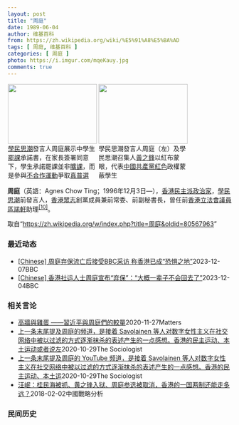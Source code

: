 ```yaml
---
layout: post
title: "周庭"
date: 1989-06-04
author: 维基百科
from: https://zh.wikipedia.org/wiki/%E5%91%A8%E5%BA%AD
tags: [ 周庭, 维基百科 ]
categories: [ 周庭 ]
photo: https://i.imgur.com/mqeKauy.jpg
comments: true
---
```

<div class="mw-content-ltr mw-parser-output" lang="zh" dir="ltr">
<style data-mw-deduplicate="TemplateStyles:r70089473/mw-parser-output/.tmulti">.mw-parser-output .tmulti .thumbinner{display:flex;flex-direction:column}.mw-parser-output .tmulti .trow{display:flex;flex-direction:row;clear:left;flex-wrap:wrap;width:100%;box-sizing:border-box}.mw-parser-output .tmulti .tsingle{margin:1px;float:left}.mw-parser-output .tmulti .theader{clear:both;font-weight:bold;text-align:center;align-self:center;background-color:transparent;width:100%}.mw-parser-output .tmulti .thumbcaption{background-color:transparent}.mw-parser-output .tmulti .text-align-left{text-align:left}.mw-parser-output .tmulti .text-align-right{text-align:right}.mw-parser-output .tmulti .text-align-center{text-align:center}@media all and (max-width:720px){.mw-parser-output .tmulti .thumbinner{width:100%!important;box-sizing:border-box;max-width:none!important;align-items:center}.mw-parser-output .tmulti .trow{justify-content:center}.mw-parser-output .tmulti .tsingle{float:none!important;max-width:100%!important;box-sizing:border-box;text-align:center}.mw-parser-output .tmulti .tsingle .thumbcaption{text-align:left}.mw-parser-output .tmulti .trow>.thumbcaption{text-align:center}}</style><div class="thumb tmulti tright"><div class="thumbinner" style="width:408px;max-width:408px"><div class="trow"><div class="tsingle" style="width:202px;max-width:202px"><div class="thumbimage"><span typeof="mw:File"><a href="/wiki/File:%E9%A6%99%E6%B8%AF%E5%AD%B8%E6%B0%91%E6%80%9D%E6%BD%AE%E5%AE%A3%E4%BD%88926%E4%B8%AD%E5%AD%B8%E7%94%9F%E7%BD%B7%E8%AA%B2%E5%AE%89%E6%8E%92_(2).jpg" class="mw-file-description"><img alt="" src="//upload.wikimedia.org/wikipedia/commons/thumb/f/f4/%E9%A6%99%E6%B8%AF%E5%AD%B8%E6%B0%91%E6%80%9D%E6%BD%AE%E5%AE%A3%E4%BD%88926%E4%B8%AD%E5%AD%B8%E7%94%9F%E7%BD%B7%E8%AA%B2%E5%AE%89%E6%8E%92_%282%29.jpg/200px-%E9%A6%99%E6%B8%AF%E5%AD%B8%E6%B0%91%E6%80%9D%E6%BD%AE%E5%AE%A3%E4%BD%88926%E4%B8%AD%E5%AD%B8%E7%94%9F%E7%BD%B7%E8%AA%B2%E5%AE%89%E6%8E%92_%282%29.jpg" decoding="async" width="200" height="134" class="mw-file-element" srcset="//upload.wikimedia.org/wikipedia/commons/thumb/f/f4/%E9%A6%99%E6%B8%AF%E5%AD%B8%E6%B0%91%E6%80%9D%E6%BD%AE%E5%AE%A3%E4%BD%88926%E4%B8%AD%E5%AD%B8%E7%94%9F%E7%BD%B7%E8%AA%B2%E5%AE%89%E6%8E%92_%282%29.jpg/300px-%E9%A6%99%E6%B8%AF%E5%AD%B8%E6%B0%91%E6%80%9D%E6%BD%AE%E5%AE%A3%E4%BD%88926%E4%B8%AD%E5%AD%B8%E7%94%9F%E7%BD%B7%E8%AA%B2%E5%AE%89%E6%8E%92_%282%29.jpg 1.5x, //upload.wikimedia.org/wikipedia/commons/thumb/f/f4/%E9%A6%99%E6%B8%AF%E5%AD%B8%E6%B0%91%E6%80%9D%E6%BD%AE%E5%AE%A3%E4%BD%88926%E4%B8%AD%E5%AD%B8%E7%94%9F%E7%BD%B7%E8%AA%B2%E5%AE%89%E6%8E%92_%282%29.jpg/400px-%E9%A6%99%E6%B8%AF%E5%AD%B8%E6%B0%91%E6%80%9D%E6%BD%AE%E5%AE%A3%E4%BD%88926%E4%B8%AD%E5%AD%B8%E7%94%9F%E7%BD%B7%E8%AA%B2%E5%AE%89%E6%8E%92_%282%29.jpg 2x" data-file-width="1936" data-file-height="1296"></a></span></div><div class="thumbcaption"><a href="/wiki/%E5%AD%B8%E6%B0%91%E6%80%9D%E6%BD%AE" title="學民思潮">學民思潮</a>發言人周庭展示中學生<a href="/wiki/%E7%BD%B7%E8%AA%B2" title="罷課">罷課</a>承諾書，在家長簽署同意下，學生承諾罷課並非<a href="/wiki/%E6%97%B7%E8%AF%BE" class="mw-disambig" title="旷课">曠課</a>，而是參與<a href="/wiki/%E4%B8%8D%E5%90%88%E4%BD%9C%E9%81%8B%E5%8B%95" title="不合作運動">不合作運動</a>爭取<a href="/wiki/%E7%9C%9F%E6%99%AE%E9%81%B8" title="真普選">真普選</a></div></div><div class="tsingle" style="width:202px;max-width:202px"><div class="thumbimage"><span typeof="mw:File"><a href="/wiki/File:%E9%A6%99%E6%B8%AF%E5%AD%B8%E6%B0%91%E6%80%9D%E6%BD%AE%E5%AE%A3%E4%BD%88926%E4%B8%AD%E5%AD%B8%E7%94%9F%E7%BD%B7%E8%AA%B2%E5%AE%89%E6%8E%92_(6).jpg" class="mw-file-description"><img alt="" src="//upload.wikimedia.org/wikipedia/commons/thumb/a/ab/%E9%A6%99%E6%B8%AF%E5%AD%B8%E6%B0%91%E6%80%9D%E6%BD%AE%E5%AE%A3%E4%BD%88926%E4%B8%AD%E5%AD%B8%E7%94%9F%E7%BD%B7%E8%AA%B2%E5%AE%89%E6%8E%92_%286%29.jpg/200px-%E9%A6%99%E6%B8%AF%E5%AD%B8%E6%B0%91%E6%80%9D%E6%BD%AE%E5%AE%A3%E4%BD%88926%E4%B8%AD%E5%AD%B8%E7%94%9F%E7%BD%B7%E8%AA%B2%E5%AE%89%E6%8E%92_%286%29.jpg" decoding="async" width="200" height="134" class="mw-file-element" srcset="//upload.wikimedia.org/wikipedia/commons/thumb/a/ab/%E9%A6%99%E6%B8%AF%E5%AD%B8%E6%B0%91%E6%80%9D%E6%BD%AE%E5%AE%A3%E4%BD%88926%E4%B8%AD%E5%AD%B8%E7%94%9F%E7%BD%B7%E8%AA%B2%E5%AE%89%E6%8E%92_%286%29.jpg/300px-%E9%A6%99%E6%B8%AF%E5%AD%B8%E6%B0%91%E6%80%9D%E6%BD%AE%E5%AE%A3%E4%BD%88926%E4%B8%AD%E5%AD%B8%E7%94%9F%E7%BD%B7%E8%AA%B2%E5%AE%89%E6%8E%92_%286%29.jpg 1.5x, //upload.wikimedia.org/wikipedia/commons/thumb/a/ab/%E9%A6%99%E6%B8%AF%E5%AD%B8%E6%B0%91%E6%80%9D%E6%BD%AE%E5%AE%A3%E4%BD%88926%E4%B8%AD%E5%AD%B8%E7%94%9F%E7%BD%B7%E8%AA%B2%E5%AE%89%E6%8E%92_%286%29.jpg/400px-%E9%A6%99%E6%B8%AF%E5%AD%B8%E6%B0%91%E6%80%9D%E6%BD%AE%E5%AE%A3%E4%BD%88926%E4%B8%AD%E5%AD%B8%E7%94%9F%E7%BD%B7%E8%AA%B2%E5%AE%89%E6%8E%92_%286%29.jpg 2x" data-file-width="1936" data-file-height="1296"></a></span></div><div class="thumbcaption">學民思潮發言人周庭（左）及學民思潮召集人<a href="/wiki/%E9%BB%83%E4%B9%8B%E9%8B%92" title="黃之鋒">黃之鋒</a>以紅布蒙眼，代表<a href="/wiki/%E4%B8%AD%E5%9C%8B%E5%85%B1%E7%94%A2%E9%BB%A8" class="mw-redirect" title="中國共產黨">中國共產黨</a><a href="/wiki/%E7%B4%85%E8%89%B2" class="mw-redirect" title="紅色">紅色</a>政權蒙蔽學生</div></div></div></div></div>
<p><b>周庭</b>（英語：<span lang="en">Agnes Chow Ting</span>；1996年12月3日<span class="useeditintro" title="Template:BLP editintro">—</span>），<a href="/wiki/%E9%A6%99%E6%B8%AF" title="香港">香港</a><a href="/wiki/%E6%B0%91%E4%B8%BB%E6%B4%BE_(%E9%A6%99%E6%B8%AF)" title="民主派 (香港)">民主派</a><a href="/wiki/%E6%94%BF%E6%B2%BB%E5%AE%B6" title="政治家">政治家</a>，<a href="/wiki/%E5%AD%B8%E6%B0%91%E6%80%9D%E6%BD%AE" title="學民思潮">學民思潮</a>前發言人，<a href="/wiki/%E9%A6%99%E6%B8%AF%E7%9C%BE%E5%BF%97" title="香港眾志">香港眾志</a>創黨成員兼前常委、前副秘書長，曾任前<a href="/wiki/%E9%A6%99%E6%B8%AF%E7%AB%8B%E6%B3%95%E6%9C%83%E8%AD%B0%E5%93%A1" class="mw-redirect" title="香港立法會議員">香港立法會議員</a><a href="/wiki/%E5%8D%80%E8%AB%BE%E8%BB%92" title="區諾軒">區諾軒</a>助理<sup id="cite_ref-10" class="reference"><a href="#cite_note-10">[10]</a></sup>。
</p>
<meta property="mw:PageProp/toc">
</div><!--esi <esi:include src="/esitest-fa8a495983347898/content" /> --><noscript><img src="https://login.wikimedia.org/wiki/Special:CentralAutoLogin/start?type=1x1" alt="" width="1" height="1" style="border: none; position: absolute;"></noscript>
<div class="printfooter" data-nosnippet="">取自“<a dir="ltr" href="https://zh.wikipedia.org/w/index.php?title=周庭&amp;oldid=80567963">https://zh.wikipedia.org/w/index.php?title=周庭&amp;oldid=80567963</a>”</div><div id="recent-news"><h3>最近动态</h3><ul><li><a href="https://nodebe4.github.io/waimei/2023-12-07/Chinese-%E5%91%A8%E5%BA%AD%E5%BC%83%E4%BF%9D%E6%B5%81%E4%BA%A1%E5%90%8E%E6%8E%A5%E5%8F%97BBC%E9%87%87%E8%AE%BF-%E7%A7%B0%E9%A6%99%E6%B8%AF%E5%B7%B2%E6%88%90-%E6%81%90%E6%83%A7%E4%B9%8B%E5%9C%B0" title="[Chinese] 周庭弃保流亡后接受BBC采访 称香港已成“恐惧之地”—— 周庭弃保流亡后接受BBC采访 称香港已成“恐惧之地” 黄思琪（Kelly Ng） BBC记者，发自新加坡 2023年...">[Chinese] 周庭弃保流亡后接受BBC采访 称香港已成“恐惧之地”</a><time>2023-12-07</time><a class="tag">BBC</a></li>
<li><a href="https://nodebe4.github.io/waimei/2023-12-04/Chinese-%E9%A6%99%E6%B8%AF%E7%A4%BE%E8%BF%90%E4%BA%BA%E5%A3%AB%E5%91%A8%E5%BA%AD%E5%AE%A3%E5%B8%83-%E5%BC%83%E4%BF%9D-%E5%A4%A7%E6%A6%82%E4%B8%80%E8%BE%88%E5%AD%90%E4%B8%8D%E4%BC%9A%E5%9B%9E%E5%8E%BB%E4%BA%86" title="[Chinese] 香港社运人士周庭宣布“弃保”：“大概一辈子不会回去了”—— 香港社运人士周庭宣布“弃保”：“大概一辈子不会回去了” 2023年12月4日 图像来源，Reuters 曾被香港国...">[Chinese] 香港社运人士周庭宣布“弃保”：“大概一辈子不会回去了”</a><time>2023-12-04</time><a class="tag">BBC</a></li>
</ul></div><div id="open-opinion"><h3>相关言论</h3><ul><li><a href="https://nodebe4.github.io/opinion/2020-11-27/%E9%AB%98%E7%89%86%E8%88%87%E9%9B%9E%E8%9B%8B-%E7%BF%92%E8%BF%91%E5%B9%B3%E8%88%87%E5%91%A8%E5%BA%AD%E5%80%91%E7%9A%84%E8%BC%83%E9%87%8F/" title="楊建利">高牆與雞蛋 ——習近平與周庭們的較量</a><time>2020-11-27</time><a class="tag">Matters</a></li>
<li><a href="https://nodebe4.github.io/opinion/2020-10-29/%E4%B8%8A%E4%B8%80%E6%9D%A1%E6%9C%AB%E5%B0%BE%E6%8F%90%E5%8F%8A%E5%91%A8%E5%BA%AD%E7%9A%84%E9%A2%91%E9%81%93-%E6%98%AF%E6%8E%A5%E7%9D%80-Savolainen-%E7%AD%89%E4%BA%BA%E5%AF%B9%E6%95%B0%E5%AD%97%E5%A5%B3%E6%80%A7%E4%B8%BB%E4%B9%89%E5%9C%A8%E7%A4%BE%E4%BA%A4%E7%BD%91%E7%BB%9C%E4%B8%AD%E8%A2%AB%E4%BB%A5%E8%BF%87%E6%BB%A4%E7%9A%84%E6%96%B9%E5%BC%8F/" title="The Sociologist">上一条末尾提及周庭的频道，是接着 Savolainen 等人对数字女性主义在社交网络中被以过滤的方式逐渐抹杀的表述产生的一点感想。香港的民主运动、本土运动或者说左</a><time>2020-10-29</time><a class="tag">The Sociologist</a></li>
<li><a href="https://nodebe4.github.io/opinion/2020-10-29/%E4%B8%8A%E4%B8%80%E6%9D%A1%E6%9C%AB%E5%B0%BE%E6%8F%90%E5%8F%8A%E5%91%A8%E5%BA%AD%E7%9A%84-YouTube-%E9%A2%91%E9%81%93-%E6%98%AF%E6%8E%A5%E7%9D%80-Savolainen-%E7%AD%89%E4%BA%BA%E5%AF%B9%E6%95%B0%E5%AD%97%E5%A5%B3%E6%80%A7%E4%B8%BB%E4%B9%89%E5%9C%A8%E7%A4%BE%E4%BA%A4%E7%BD%91/" title="The Sociologist">上一条末尾提及周庭的 YouTube 频道，是接着 Savolainen 等人对数字女性主义在社交网络中被以过滤的方式逐渐抹杀的表述产生的一点感想。香港的民主运动、本土运</a><time>2020-10-29</time><a class="tag">The Sociologist</a></li>
<li><a href="https://nodebe4.github.io/opinion/2018-02-02/%E6%B1%AA%E5%B2%B7-%E6%A1%82%E6%B0%91%E6%B5%B7%E8%A2%AB%E6%8A%93-%E9%BB%84%E4%B9%8B%E9%94%8B%E5%85%A5%E7%8B%B1-%E5%91%A8%E5%BA%AD%E5%8F%82%E9%80%89%E8%A2%AB%E5%8F%96%E6%B6%88-%E9%A6%99%E6%B8%AF%E7%9A%84%E4%B8%80%E5%9B%BD%E4%B8%A4%E5%88%B6%E8%BF%98%E8%83%BD%E8%B5%B0%E5%A4%9A%E8%BF%9C/" title="汪岷">汪岷：桂民海被抓、黄之锋入狱、周庭参选被取消，香港的一国两制还能走多远？</a><time>2018-02-02</time><a class="tag">中國戰略分析</a></li>
</ul></div><div id="mjls-record"><h3>民间历史</h3><ul></ul></div>